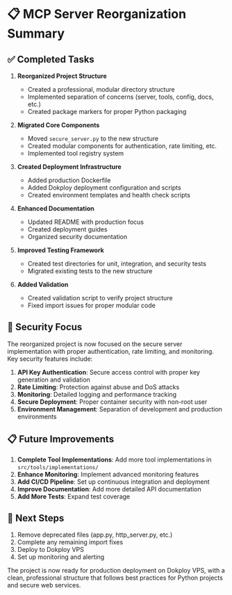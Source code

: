 # 📋 MCP Server Reorganization Summary

## ✅ Completed Tasks

1. **Reorganized Project Structure**
   - Created a professional, modular directory structure
   - Implemented separation of concerns (server, tools, config, docs, etc.)
   - Created package markers for proper Python packaging

2. **Migrated Core Components**
   - Moved `secure_server.py` to the new structure
   - Created modular components for authentication, rate limiting, etc.
   - Implemented tool registry system

3. **Created Deployment Infrastructure**
   - Added production Dockerfile
   - Added Dokploy deployment configuration and scripts
   - Created environment templates and health check scripts

4. **Enhanced Documentation**
   - Updated README with production focus
   - Created deployment guides
   - Organized security documentation

5. **Improved Testing Framework**
   - Created test directories for unit, integration, and security tests
   - Migrated existing tests to the new structure

6. **Added Validation**
   - Created validation script to verify project structure
   - Fixed import issues for proper modular code

## 🔐 Security Focus

The reorganized project is now focused on the secure server implementation with proper authentication, rate limiting, and monitoring. Key security features include:

1. **API Key Authentication**: Secure access control with proper key generation and validation
2. **Rate Limiting**: Protection against abuse and DoS attacks
3. **Monitoring**: Detailed logging and performance tracking
4. **Secure Deployment**: Proper container security with non-root user
5. **Environment Management**: Separation of development and production environments

## 📋 Future Improvements

1. **Complete Tool Implementations**: Add more tool implementations in `src/tools/implementations/`
2. **Enhance Monitoring**: Implement advanced monitoring features
3. **Add CI/CD Pipeline**: Set up continuous integration and deployment
4. **Improve Documentation**: Add more detailed API documentation
5. **Add More Tests**: Expand test coverage

## 🚀 Next Steps

1. Remove deprecated files (app.py, http_server.py, etc.)
2. Complete any remaining import fixes
3. Deploy to Dokploy VPS
4. Set up monitoring and alerting

The project is now ready for production deployment on Dokploy VPS, with a clean, professional structure that follows best practices for Python projects and secure web services.
